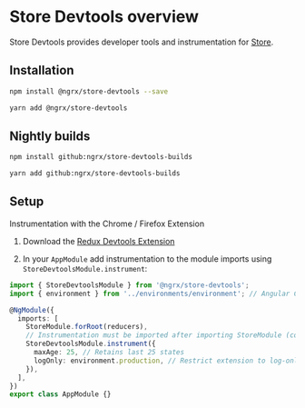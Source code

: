 # Store Devtools overview

Store Devtools provides developer tools and instrumentation for [Store](guide/store).

## Installation

```sh
npm install @ngrx/store-devtools --save
```

```sh
yarn add @ngrx/store-devtools
```

## Nightly builds

```sh
npm install github:ngrx/store-devtools-builds
```

```sh
yarn add github:ngrx/store-devtools-builds
```

## Setup

Instrumentation with the Chrome / Firefox Extension

1.  Download the [Redux Devtools Extension](https://github.com/zalmoxisus/redux-devtools-extension/)

2.  In your `AppModule` add instrumentation to the module imports using `StoreDevtoolsModule.instrument`:

```ts
import { StoreDevtoolsModule } from '@ngrx/store-devtools';
import { environment } from '../environments/environment'; // Angular CLI environemnt

@NgModule({
  imports: [
    StoreModule.forRoot(reducers),
    // Instrumentation must be imported after importing StoreModule (config is optional)
    StoreDevtoolsModule.instrument({
      maxAge: 25, // Retains last 25 states
      logOnly: environment.production, // Restrict extension to log-only mode
    }),
  ],
})
export class AppModule {}
```
